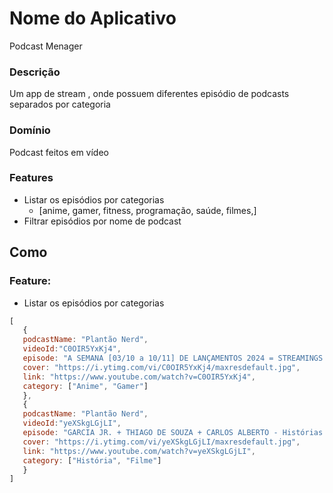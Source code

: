 # Nome do Aplicativo

Podcast Menager

### Descrição

Um app de stream , onde possuem diferentes episódio de podcasts separados por categoria 

### Domínio

Podcast feitos em vídeo

### Features
   - Listar os episódios por categorias
      - [anime, gamer, fitness, programação, saúde, filmes,]
   - Filtrar episódios por nome de podcast


## Como

### Feature:
   - Listar os episódios por categorias

   ```js
   [
      {
      podcastName: "Plantão Nerd",
      videoId:"C0OIR5YxKj4",
      episode: "A SEMANA [03/10 a 10/11] DE LANÇAMENTOS 2024 = STREAMINGS + CINEMA - Plantão Nerd #009",
      cover: "https://i.ytimg.com/vi/C0OIR5YxKj4/maxresdefault.jpg",
      link: "https://www.youtube.com/watch?v=C0OIR5YxKj4",
      category: ["Anime", "Gamer"]
      },
      {
      podcastName: "Plantão Nerd",
      videoId:"yeXSkgLGjLI",
      episode: "GARCIA JR. + THIAGO DE SOUZA + CARLOS ALBERTO - Histórias Tenebrosas #008",
      cover: "https://i.ytimg.com/vi/yeXSkgLGjLI/maxresdefault.jpg",
      link: "https://www.youtube.com/watch?v=yeXSkgLGjLI",
      category: ["História", "Filme"]
      }
   ]
   ```